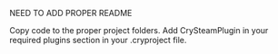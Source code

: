 NEED TO ADD PROPER README

Copy code to the proper project folders.
Add CrySteamPlugin in your required plugins section in your .cryproject file.
